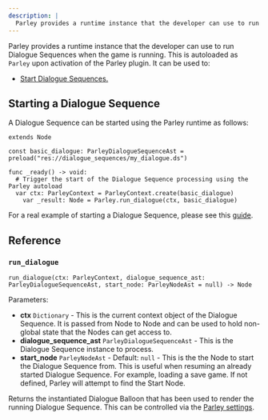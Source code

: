 ```yaml
---
description: |
  Parley provides a runtime instance that the developer can use to run Dialogue Sequences when the game is running.
---
```


Parley provides a runtime instance that the developer can use to run Dialogue
Sequences when the game is running. This is autoloaded as `Parley` upon
activation of the Parley plugin. It can be used to:

- [Start Dialogue Sequences.](#starting-a-dialogue-sequence)

## Starting a Dialogue Sequence

A Dialogue Sequence can be started using the Parley runtime as follows:

```gdscript
extends Node

const basic_dialogue: ParleyDialogueSequenceAst = preload("res://dialogue_sequences/my_dialogue.ds")

func _ready() -> void:
  # Trigger the start of the Dialogue Sequence processing using the Parley autoload
  var ctx: ParleyContext = ParleyContext.create(basic_dialogue)
	var _result: Node = Parley.run_dialogue(ctx, basic_dialogue)
```

For a real example of starting a Dialogue Sequence, please see this
[guide](../getting-started/run-dialogue-sequence.md).

## Reference

### `run_dialogue`

`run_dialogue(ctx: ParleyContext, dialogue_sequence_ast: ParleyDialogueSequenceAst, start_node: ParleyNodeAst = null) -> Node`

Parameters:

- **ctx** `Dictionary` - This is the current context object of the Dialogue
  Sequence. It is passed from Node to Node and can be used to hold non-global
  state that the Nodes can get access to.
- **dialogue_sequence_ast** `ParleyDialogueSequenceAst` - This is the Dialogue
  Sequence instance to process.
- **start_node** `ParleyNodeAst` - Default: `null` - This is the the Node to
  start the Dialogue Sequence from. This is useful when resuming an already
  started Dialogue Sequence. For example, loading a save game. If not defined,
  Parley will attempt to find the Start Node.

Returns the instantiated Dialogue Balloon that has been used to render the
running Dialogue Sequence. This can be controlled via the
[Parley settings](../reference/parley-settings.md).
